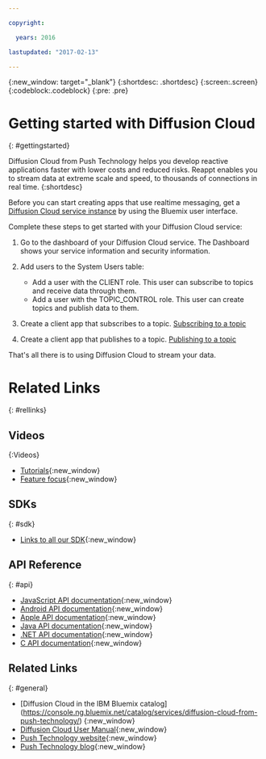 ```yaml
---

copyright:

  years: 2016

lastupdated: "2017-02-13"

---
```


{:new_window: target="_blank"}
{:shortdesc: .shortdesc}
{:screen:.screen}
{:codeblock:.codeblock}
{:pre: .pre}

# Getting started with Diffusion Cloud
{: #gettingstarted}

Diffusion Cloud from Push Technology helps you develop reactive applications faster with lower costs and reduced risks. Reappt enables you to stream data at extreme scale and speed, to thousands of connections in real time.
{:shortdesc}


Before you can start creating apps that use realtime messaging, get a [Diffusion Cloud service instance](https://console.ng.bluemix.net/catalog/services/diffusion-cloud-from-push-technology/) by using the Bluemix user interface.


Complete these steps to get started with your Diffusion Cloud service:


1. Go to the dashboard of your Diffusion Cloud service.
   The Dashboard shows your service information and security information.

2. Add users to the System Users table:
   *  Add a user with the CLIENT role.
      This user can subscribe to topics and receive data through them.
   *  Add a user with the TOPIC_CONTROL role.
      This user can create topics and publish data to them. 

3. Create a client app that subscribes to a topic.
   [Subscribing to a topic](./reappt_subscriber.html)

4. Create a client app that publishes to a topic.
   [Publishing to a topic](./reappt_publisher.html)


That's all there is to using Diffusion Cloud to stream your data.


# Related Links
{: #rellinks}

## Videos
{:Videos}

* [Tutorials](https://www.youtube.com/watch?v=e38FbjF2zIs&list=PLYzjzg_h2Tcxc9BZfE6_8Chw2buBzL204){:new_window}
* [Feature focus](https://www.youtube.com/watch?v=didjrWCqmLw&list=PLYzjzg_h2TczawKhkEJ5-YIkRNbiOEWx-){:new_window}

## SDKs
{: #sdk}

* [Links to all our SDK](http://download.pushtechnology.com/cloud/latest/sdks.html){:new_window}

## API Reference
{: #api}

* [JavaScript API documentation](http://download.pushtechnology.com/docs/latest/js){:new_window}
* [Android API documentation](http://download.pushtechnology.com/docs/latest/android){:new_window}
* [Apple API documentation](http://download.pushtechnology.com/docs/latest/apple){:new_window}
* [Java API documentation](http://download.pushtechnology.com/docs/latest/java){:new_window}
* [.NET API documentation](http://download.pushtechnology.com/docs/latest/dotnet){:new_window}
* [C API documentation](http://download.pushtechnology.com/docs/latest/c){:new_window}


## Related Links
{: #general}

* [Diffusion Cloud in the IBM Bluemix catalog] (https://console.ng.bluemix.net/catalog/services/diffusion-cloud-from-push-technology/) {:new_window}
* [Diffusion Cloud User Manual](http://docs.pushtechnology.com/cloud/latest/manual/html/){:new_window}
* [Push Technology website](https://www.pushtechnology.com/){:new_window}
* [Push Technology blog](https://www.pushtechnology.com/blog/){:new_window}
